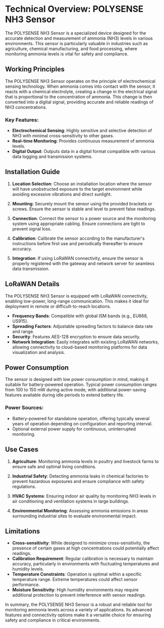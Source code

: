 # Technical Overview: POLYSENSE NH3 Sensor

The POLYSENSE NH3 Sensor is a specialized device designed for the accurate detection and measurement of ammonia (NH3) levels in various environments. This sensor is particularly valuable in industries such as agriculture, chemical manufacturing, and food processing, where monitoring ammonia levels is vital for safety and compliance.

## Working Principles

The POLYSENSE NH3 Sensor operates on the principle of electrochemical sensing technology. When ammonia comes into contact with the sensor, it reacts with a chemical electrolyte, creating a change in the electrical signal that is proportional to the concentration of ammonia. This change is then converted into a digital signal, providing accurate and reliable readings of NH3 concentrations.

### Key Features:
- **Electrochemical Sensing**: Highly sensitive and selective detection of NH3 with minimal cross-sensitivity to other gases.
- **Real-time Monitoring**: Provides continuous measurement of ammonia levels.
- **Digital Output**: Outputs data in a digital format compatible with various data logging and transmission systems.

## Installation Guide

1. **Location Selection**: Choose an installation location where the sensor will have unobstructed exposure to the target environment while avoiding excessive vibrations and direct sunlight.
   
2. **Mounting**: Securely mount the sensor using the provided brackets or screws. Ensure the sensor is stable and level to prevent false readings.

3. **Connection**: Connect the sensor to a power source and the monitoring system using appropriate cabling. Ensure connections are tight to prevent signal loss.

4. **Calibration**: Calibrate the sensor according to the manufacturer's instructions before first use and periodically thereafter to ensure accuracy.

5. **Integration**: If using LoRaWAN connectivity, ensure the sensor is properly registered with the gateway and network server for seamless data transmission.

## LoRaWAN Details

The POLYSENSE NH3 Sensor is equipped with LoRaWAN connectivity, enabling low-power, long-range communication. This makes it ideal for deployment in remote or difficult-to-reach locations.

- **Frequency Bands**: Compatible with global ISM bands (e.g., EU868, US915).
- **Spreading Factors**: Adjustable spreading factors to balance data rate and range.
- **Security**: Features AES-128 encryption to ensure data security.
- **Network Integration**: Easily integrates with existing LoRaWAN networks, allowing connectivity to cloud-based monitoring platforms for data visualization and analysis.

## Power Consumption

The sensor is designed with low power consumption in mind, making it suitable for battery-powered operation. Typical power consumption ranges from 100 to 150 mW during active mode, with additional power-saving features available during idle periods to extend battery life.

### Power Sources:
- Battery-powered for standalone operation, offering typically several years of operation depending on configuration and reporting interval.
- Optional external power supply for continuous, uninterrupted monitoring.

## Use Cases

1. **Agriculture**: Monitoring ammonia levels in poultry and livestock farms to ensure safe and optimal living conditions.
   
2. **Industrial Safety**: Detecting ammonia leaks in chemical factories to prevent hazardous exposures and ensure compliance with safety regulations.

3. **HVAC Systems**: Ensuring indoor air quality by monitoring NH3 levels in air conditioning and ventilation systems in large buildings.

4. **Environmental Monitoring**: Assessing ammonia emissions in areas surrounding industrial sites to evaluate environmental impact.

## Limitations

- **Cross-sensitivity**: While designed to minimize cross-sensitivity, the presence of certain gases at high concentrations could potentially affect readings.
- **Calibration Requirement**: Regular calibration is necessary to maintain accuracy, particularly in environments with fluctuating temperatures and humidity levels.
- **Temperature Constraints**: Operation is optimal within a specific temperature range. Extreme temperatures could affect sensor performance.
- **Moisture Sensitivity**: High humidity environments may require additional protection to prevent interference with sensor readings.

In summary, the POLYSENSE NH3 Sensor is a robust and reliable tool for monitoring ammonia levels across a variety of applications. Its advanced features and connectivity options make it a versatile choice for ensuring safety and compliance in critical environments.